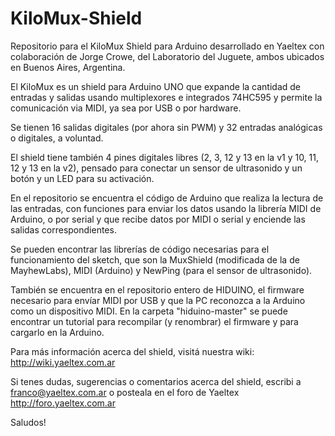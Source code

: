 # KiloMux-Shield
Repositorio para el KiloMux Shield para Arduino desarrollado en Yaeltex
con colaboración de Jorge Crowe, del Laboratorio del Juguete, ambos
ubicados en Buenos Aires, Argentina.

El KiloMux es un shield para Arduino UNO que expande la cantidad de
entradas y salidas usando multiplexores e integrados 74HC595 y permite
la comunicación via MIDI, ya sea por USB o por hardware.

Se tienen 16 salidas digitales (por ahora sin PWM) y 32 entradas analógicas
o digitales, a voluntad. 

El shield tiene también 4 pines digitales libres (2, 3, 12 y 13 en la v1 y 
10, 11, 12 y 13 en la v2), pensado para conectar un sensor de ultrasonido 
y un botón y un LED para su activación.

En el repositorio se encuentra el código de Arduino que realiza la
lectura de las entradas, con funciones para enviar los datos usando la
librería MIDI de Arduino, o por serial y que recibe datos por MIDI o
serial y enciende las salidas correspondientes.

Se pueden encontrar las librerías de código necesarias para el
funcionamiento del sketch, que son la MuxShield (modificada de la de
MayhewLabs), MIDI (Arduino) y NewPing (para el sensor de ultrasonido).

También se encuentra en el repositorio entero de HIDUINO, el firmware
necesario para envíar MIDI por USB y que la PC reconozca a la Arduino
como un dispositivo MIDI. En la carpeta "hiduino-master" se puede
encontrar un tutorial para recompilar (y renombrar) el firmware y para
cargarlo en la Arduino.

Para más información acerca del shield, visitá nuestra wiki: http://wiki.yaeltex.com.ar

Si tenes dudas, sugerencias o comentarios acerca del shield, escribi a
franco@yaeltex.com.ar o posteala en el foro de Yaeltex http://foro.yaeltex.com.ar

Saludos!
